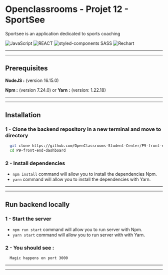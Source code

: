 # Openclassrooms - Projet 12 - SportSee

Sportsee is an application dedicated to sports coaching

![JavaScript](https://img.shields.io/badge/Language-JavaScript-yellow) ![REACT](https://img.shields.io/badge/Framework-React-blue) ![styled-components SASS](https://img.shields.io/badge/Styles-styled--component/SASS_-ff69b4) ![Rechart](https://img.shields.io/badge/Charts-Rechart-22B5BF)

---

---

## Prerequisites

**NodeJS :** (version 16.15.0)

**Npm :** (version 7.24.0) or **Yarn :** (version: 1.22.18)

---

---

## Installation

### 1 - Clone the backend repository in a new terminal and move to directory

```bash
  git clone https://github.com/OpenClassrooms-Student-Center/P9-front-end-dashboard
  cd P9-front-end-dashboard
```

### 2 - Install dependencies

- `npm install` command will allow you to install the dependencies Npm.
- `yarn` command will allow you to install the dependencies with Yarn.

---

---

## Run backend locally

### 1 - Start the server

- `npm run start` command will allow you to run server with Npm.
- `yarn start` command will allow you to run server with with Yarn.

### 2 - You should see :

```bash
  Magic happens on port 3000
```

---

---
